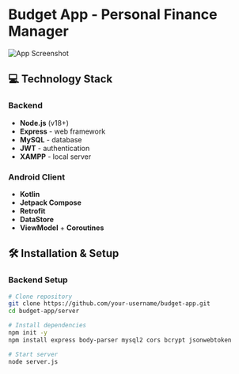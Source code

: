 # Budget App - Personal Finance Manager

![App Screenshot](screenshot.png)

## 💻 Technology Stack

### Backend
- **Node.js** (v18+)
- **Express** - web framework
- **MySQL** - database
- **JWT** - authentication
- **XAMPP** - local server

### Android Client
- **Kotlin**
- **Jetpack Compose**
- **Retrofit**
- **DataStore**
- **ViewModel** + **Coroutines**

## 🛠️ Installation & Setup

### Backend Setup

```bash
# Clone repository
git clone https://github.com/your-username/budget-app.git
cd budget-app/server

# Install dependencies
npm init -y
npm install express body-parser mysql2 cors bcrypt jsonwebtoken

# Start server
node server.js

